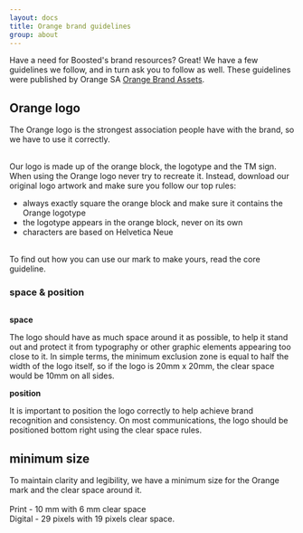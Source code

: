 ```yaml
---
layout: docs
title: Orange brand guidelines
group: about
---
```


Have a need for Boosted's brand resources? Great! We have a few guidelines we follow, and in turn ask you to follow as well. These guidelines were published by Orange SA [Orange Brand Assets](http://brand.orange.com/).

## Orange logo

<p>The Orange logo is the strongest association people have with the brand, so we have to use it correctly.</p>
<p><br>Our logo is made up of the orange block, the logotype and the TM sign. When using the Orange logo never try to recreate it. Instead, download our original logo artwork and make sure you follow our top rules:</p>
<ul>
<li>always exactly square the orange block and make sure it contains the Orange logotype</li>
<li>the logotype appears in the orange block, never on its own</li>
<li>characters are based on Helvetica Neue</li>
</ul>
<p><br>To find out how you can use our mark to make yours, read the core guideline.</p>

### space &amp; position
  
<img src="{{ site.baseurl }}/assets/brand/orange-space-position.jpg" alt="">
<p><strong>space</strong></p>
<p>The logo should have as much space around it as possible, to help it stand out and protect it from typography or other graphic elements appearing too close to it. In simple terms, the minimum exclusion zone is equal to half the width of the logo itself, so if the logo is 20mm x 20mm, the clear space would be 10mm on all sides.</p>
<p><strong>position</strong></p>
<p>It is important to position the logo correctly to help achieve brand recognition and consistency. On most communications, the logo should be positioned bottom right using the clear space rules.</p>

## minimum size


<p>To maintain clarity and legibility, we have a minimum size for the Orange mark and the clear space around it. <br><br>Print - 10 mm with 6 mm clear space<br>Digital - 29 pixels with 19 pixels clear space.</p>


